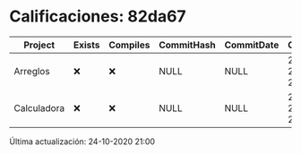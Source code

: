 # Calificaciones: 82da67
|Project|Exists|Compiles|CommitHash|CommitDate|CheckDate|Comments|
|-|-|-|-|-|-|-|
|Arreglos|❌|❌|NULL|NULL|24-10-2020 21:00:11|No se encontró el archivo en PracticasComputacionI/Arreglos/Arreglos.cpp|
|Calculadora|❌|❌|NULL|NULL|24-10-2020 21:00:10|No se encontró el archivo en PracticasComputacionI/Calculadora/Calculadora.cpp|

Última actualización: 24-10-2020 21:00